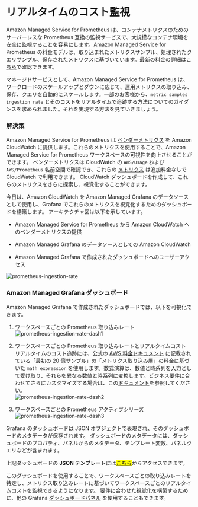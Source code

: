# リアルタイムのコスト監視

Amazon Managed Service for Prometheus は、コンテナメトリクスのためのサーバーレスな Prometheus 互換の監視サービスで、大規模なコンテナ環境を安全に監視することを容易にします。Amazon Managed Service for Prometheus の料金モデルは、取り込まれたメトリクスサンプル、処理されたクエリサンプル、保存されたメトリクスに基づいています。最新の料金の詳細は[こちら][pricing]で確認できます。

マネージドサービスとして、Amazon Managed Service for Prometheus は、ワークロードのスケールアップとダウンに応じて、運用メトリクスの取り込み、保存、クエリを自動的にスケールします。一部のお客様から、`metric samples ingestion rate` とそのコストをリアルタイムで追跡する方法についてのガイダンスを求められました。それを実現する方法を見ていきましょう。



### 解決策
Amazon Managed Service for Prometheus は [ベンダーメトリクス][vendedmetrics] を Amazon CloudWatch に提供します。これらのメトリクスを使用することで、Amazon Managed Service for Prometheus ワークスペースの可視性を向上させることができます。
ベンダーメトリクスは CloudWatch の `AWS/Usage` および `AWS/Prometheus` 名前空間で確認でき、これらの [メトリクス][AMPMetrics] は追加料金なしで CloudWatch で利用できます。
CloudWatch ダッシュボードを作成して、これらのメトリクスをさらに探索し、視覚化することができます。

今日は、Amazon CloudWatch を Amazon Managed Grafana のデータソースとして使用し、Grafana でこれらのメトリクスを視覚化するためのダッシュボードを構築します。
アーキテクチャ図は以下を示しています。

- Amazon Managed Service for Prometheus から Amazon CloudWatch へのベンダーメトリクスの提供

- Amazon Managed Grafana のデータソースとしての Amazon CloudWatch

- Amazon Managed Grafana で作成されたダッシュボードへのユーザーアクセス

![prometheus-ingestion-rate](../../../images/ampmetricsingestionrate.png)



### Amazon Managed Grafana ダッシュボード

Amazon Managed Grafana で作成されたダッシュボードでは、以下を可視化できます。

1. ワークスペースごとの Prometheus 取り込みレート  
![prometheus-ingestion-rate-dash1](../../../images/ampwsingestionrate-1.png)  

2. ワークスペースごとの Prometheus 取り込みレートとリアルタイムコスト  
   リアルタイムのコスト追跡には、公式の [AWS 料金ドキュメント][pricing] に記載されている「最初の 20 億サンプル」の「メトリクス取り込み層」の料金に基づいた `math expression` を使用します。数式演算は、数値と時系列を入力として受け取り、それらを異なる数値と時系列に変換します。ビジネス要件に合わせてさらにカスタマイズする場合は、この[ドキュメント][mathexpression]を参照してください。  
![prometheus-ingestion-rate-dash2](../../../images/ampwsingestionrate-2.png)  

3. ワークスペースごとの Prometheus アクティブシリーズ  
![prometheus-ingestion-rate-dash3](../../../images/ampwsingestionrate-3.png)

Grafana のダッシュボードは JSON オブジェクトで表現され、そのダッシュボードのメタデータが保存されます。
ダッシュボードのメタデータには、ダッシュボードのプロパティ、パネルからのメタデータ、テンプレート変数、パネルクエリなどが含まれます。

上記ダッシュボードの **JSON テンプレート**には<mark>[こちら](AmazonPrometheusMetrics.json)</mark>からアクセスできます。

このダッシュボードを使用することで、ワークスペースごとの取り込みレートを特定し、メトリクス取り込みレートに基づいてワークスペースごとのリアルタイムコストを監視できるようになります。
要件に合わせた視覚化を構築するために、他の Grafana [ダッシュボードパネル][panels] を使用することもできます。

[pricing]: https://aws.amazon.com/jp/prometheus/pricing/
[AMPMetrics]: https://docs.aws.amazon.com/ja_jp/prometheus/latest/userguide/AMP-CW-usage-metrics.html
[vendedmetrics]: https://aws.amazon.com/blogs/mt/introducing-vended-metrics-for-amazon-managed-service-for-prometheus/
[mathexpression]: https://grafana.com/docs/grafana/latest/panels-visualizations/query-transform-data/expression-queries/#math
[panels]: https://docs.aws.amazon.com/ja_jp/grafana/latest/userguide/Grafana-panels.html
